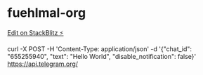 # fuehlmal-org

[Edit on StackBlitz ⚡️](https://stackblitz.com/edit/fuehlmal-org)


curl -X POST      -H 'Content-Type: application/json'      -d '{"chat_id": "655255940", "text": "Hello World", "disable_notification": false}'      https://api.telegram.org/
